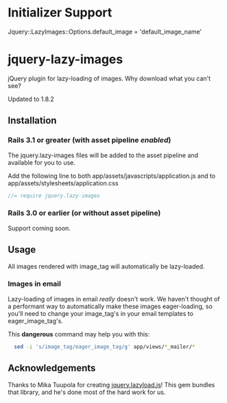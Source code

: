 # Initializer Support
Jquery::LazyImages::Options.default_image = 'default_image_name'


# jquery-lazy-images

jQuery plugin for lazy-loading of images. Why download what you can't see?

Updated to 1.8.2

## Installation

### Rails 3.1 or greater (with asset pipeline *enabled*)

The jquery.lazy-images files will be added to the asset pipeline and available for you to use.

Add the following line to both app/assets/javascripts/application.js and to app/assets/stylesheets/application.css

```js
//= require jquery.lazy-images
```

### Rails 3.0 or earlier (or without asset pipeline)

Support coming soon.

## Usage

All images rendered with image_tag will automatically be lazy-loaded.

### Images in email

Lazy-loading of images in email *really* doesn't work. We haven't thought of a performant way
to automatically make these images eager-loading, so you'll need to change your image_tag's in
your email templates to eager_image_tag's.

This **dangerous** command may help you with this:

```bash
  sed -i 's/image_tag/eager_image_tag/g' app/views/*_mailer/*
```

## Acknowledgements

Thanks to Mika Tuupola for creating [jquery.lazyload.js](http://www.appelsiini.net/projects/lazyload)!
This gem bundles that library, and he's done most of the hard work for us.